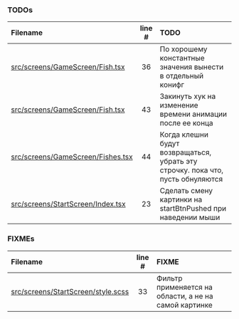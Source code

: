 ### TODOs
| Filename | line # | TODO |
|:------|:------:|:------|
| [src/screens/GameScreen/Fish.tsx](src/screens/GameScreen/Fish.tsx#L36) | 36 | По хорошему константные значения вынести в отдельный конифг |
| [src/screens/GameScreen/Fish.tsx](src/screens/GameScreen/Fish.tsx#L43) | 43 | Закинуть хук на изменение времени анимации после ее конца |
| [src/screens/GameScreen/Fishes.tsx](src/screens/GameScreen/Fishes.tsx#L44) | 44 | Когда клешни будут возвращаться, убрать эту строчку. пока что, пусть обнуляются |
| [src/screens/StartScreen/Index.tsx](src/screens/StartScreen/Index.tsx#L23) | 23 | Сделать смену картинки на startBtnPushed при наведении мыши |

### FIXMEs
| Filename | line # | FIXME |
|:------|:------:|:------|
| [src/screens/StartScreen/style.scss](src/screens/StartScreen/style.scss#L33) | 33 | Фильтр применяется на области, а не на самой картинке |
